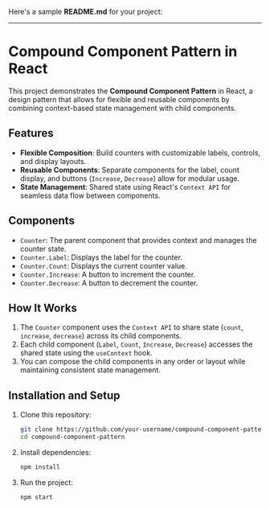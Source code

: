 Here's a sample **README.md** for your project:

---

# Compound Component Pattern in React

This project demonstrates the **Compound Component Pattern** in React, a design pattern that allows 
for flexible and reusable components by combining context-based state management with child components. 

## Features

- **Flexible Composition**: Build counters with customizable labels, controls, and display layouts.
- **Reusable Components**: Separate components for the label, count display, and buttons (`Increase`,
 `Decrease`) allow for modular usage.
- **State Management**: Shared state using React's `Context API` for seamless data flow between components.

## Components

- `Counter`: The parent component that provides context and manages the counter state.
- `Counter.Label`: Displays the label for the counter.
- `Counter.Count`: Displays the current counter value.
- `Counter.Increase`: A button to increment the counter.
- `Counter.Decrease`: A button to decrement the counter.

## How It Works

1. The `Counter` component uses the `Context API` to share state (`count`, `increase`, `decrease`) across its
 child components.
2. Each child component (`Label`, `Count`, `Increase`, `Decrease`) accesses the shared state using the 
`useContext` hook.
3. You can compose the child components in any order or layout while maintaining consistent state management.

## Installation and Setup

1. Clone this repository:
   ```bash
   git clone https://github.com/your-username/compound-component-pattern.git
   cd compound-component-pattern
   ```

2. Install dependencies:
   ```bash
   npm install
   ```

3. Run the project:
   ```bash
   npm start
   ```

